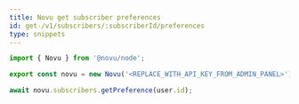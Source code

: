 ```yaml
---
title: Novu get subscriber preferences
id: get-/v1/subscribers/:subscriberId/preferences
type: snippets
---
```


```javascript label=Node.js
import { Novu } from '@novu/node';

export const novu = new Novu('<REPLACE_WITH_API_KEY_FROM_ADMIN_PANEL>');

await novu.subscribers.getPreference(user.id);
```
